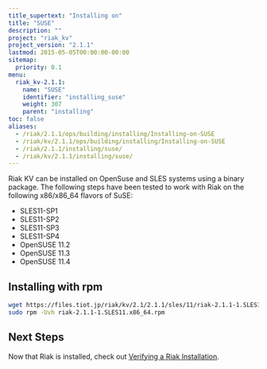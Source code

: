 ```yaml
---
title_supertext: "Installing on"
title: "SUSE"
description: ""
project: "riak_kv"
project_version: "2.1.1"
lastmod: 2015-05-05T00:00:00-00:00
sitemap:
  priority: 0.1
menu:
  riak_kv-2.1.1:
    name: "SUSE"
    identifier: "installing_suse"
    weight: 307
    parent: "installing"
toc: false
aliases:
  - /riak/2.1.1/ops/building/installing/Installing-on-SUSE
  - /riak/kv/2.1.1/ops/building/installing/Installing-on-SUSE
  - /riak/2.1.1/installing/suse/
  - /riak/kv/2.1.1/installing/suse/
---
```


[install verify]: {{<baseurl>}}riak/kv/2.1.1/setup/installing/verify

Riak KV can be installed on OpenSuse and SLES systems using a binary package. The following steps have been tested to work with Riak on
the following x86/x86_64 flavors of SuSE:

* SLES11-SP1
* SLES11-SP2
* SLES11-SP3
* SLES11-SP4
* OpenSUSE 11.2
* OpenSUSE 11.3
* OpenSUSE 11.4

## Installing with rpm

```bash
wget https://files.tiot.jp/riak/kv/2.1/2.1.1/sles/11/riak-2.1.1-1.SLES11.x86_64.rpm
sudo rpm -Uvh riak-2.1.1-1.SLES11.x86_64.rpm
```

## Next Steps

Now that Riak is installed, check out [Verifying a Riak Installation][install verify].
